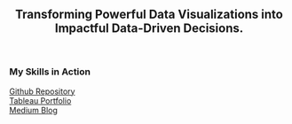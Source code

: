 <header>

## Transforming Powerful Data Visualizations into Impactful Data-Driven Decisions. 

</header>

### My Skills in Action

[Github Repository](https://github.com/ReadySetGo555/portfolio)
<br/>
[Tableau Portfolio](https://public.tableau.com/app/profile/bobby.jenner/vizzes)
<br/>
[Medium Blog](https://medium.com/@bobbyjennerlmt)

<footer>

<!--
  <<< Author notes: Footer >>>
  Add a link to get support, GitHub status page, code of conduct, license link.
-->

</footer>
